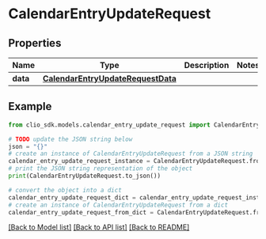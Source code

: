# CalendarEntryUpdateRequest


## Properties

Name | Type | Description | Notes
------------ | ------------- | ------------- | -------------
**data** | [**CalendarEntryUpdateRequestData**](CalendarEntryUpdateRequestData.md) |  | 

## Example

```python
from clio_sdk.models.calendar_entry_update_request import CalendarEntryUpdateRequest

# TODO update the JSON string below
json = "{}"
# create an instance of CalendarEntryUpdateRequest from a JSON string
calendar_entry_update_request_instance = CalendarEntryUpdateRequest.from_json(json)
# print the JSON string representation of the object
print(CalendarEntryUpdateRequest.to_json())

# convert the object into a dict
calendar_entry_update_request_dict = calendar_entry_update_request_instance.to_dict()
# create an instance of CalendarEntryUpdateRequest from a dict
calendar_entry_update_request_from_dict = CalendarEntryUpdateRequest.from_dict(calendar_entry_update_request_dict)
```
[[Back to Model list]](../README.md#documentation-for-models) [[Back to API list]](../README.md#documentation-for-api-endpoints) [[Back to README]](../README.md)


